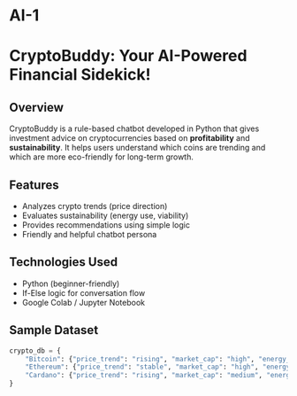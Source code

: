 # AI-1

# CryptoBuddy: Your AI-Powered Financial Sidekick!

## Overview
CryptoBuddy is a rule-based chatbot developed in Python that gives investment advice on cryptocurrencies based on **profitability** and **sustainability**. It helps users understand which coins are trending and which are more eco-friendly for long-term growth.

## Features
- Analyzes crypto trends (price direction)
- Evaluates sustainability (energy use, viability)
- Provides recommendations using simple logic
- Friendly and helpful chatbot persona

## Technologies Used
- Python (beginner-friendly)
- If-Else logic for conversation flow
- Google Colab / Jupyter Notebook

## Sample Dataset

```python
crypto_db = {  
    "Bitcoin": {"price_trend": "rising", "market_cap": "high", "energy_use": "high", "sustainability_score": 3/10},  
    "Ethereum": {"price_trend": "stable", "market_cap": "high", "energy_use": "medium", "sustainability_score": 6/10},  
    "Cardano": {"price_trend": "rising", "market_cap": "medium", "energy_use": "low", "sustainability_score": 8/10}  
}
